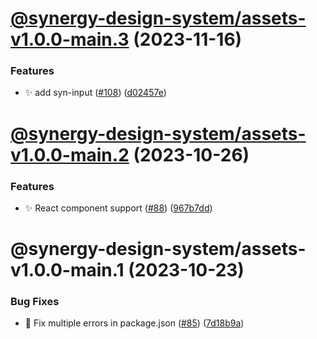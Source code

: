 # [@synergy-design-system/assets-v1.0.0-main.3](https://github.com/synergy-design-system/synergy-design-system/compare/assets/1.0.0-main.2...assets/1.0.0-main.3) (2023-11-16)

### Features

- ✨ add syn-input ([#108](https://github.com/synergy-design-system/synergy-design-system/issues/108)) ([d02457e](https://github.com/synergy-design-system/synergy-design-system/commit/d02457e3a4f71911aefa1694037a639deee14ddb))

# [@synergy-design-system/assets-v1.0.0-main.2](https://github.com/synergy-design-system/synergy-design-system/compare/assets/1.0.0-main.1...assets/1.0.0-main.2) (2023-10-26)

### Features

- ✨ React component support ([#88](https://github.com/synergy-design-system/synergy-design-system/issues/88)) ([967b7dd](https://github.com/synergy-design-system/synergy-design-system/commit/967b7ddce3f2e1f6a1c55898c1368f0560947101))

# @synergy-design-system/assets-v1.0.0-main.1 (2023-10-23)

### Bug Fixes

- 🤔 Fix multiple errors in package.json ([#85](https://github.com/synergy-design-system/synergy-design-system/issues/85)) ([7d18b9a](https://github.com/synergy-design-system/synergy-design-system/commit/7d18b9a43c836a33f9f1beaefd18c4c2abf937c4))
